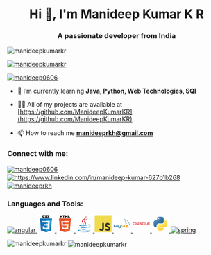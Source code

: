 <h1 align="center">Hi 👋, I'm Manideep Kumar K R</h1>
<h3 align="center">A passionate developer from India</h3>

<p align="left"> <img src="https://komarev.com/ghpvc/?username=manideepkumarkr&label=Profile%20views&color=0e75b6&style=flat" alt="manideepkumarkr" /> </p>

<p align="left"> <a href="https://github.com/ryo-ma/github-profile-trophy"><img src="https://github-profile-trophy.vercel.app/?username=manideepkumarkr" alt="manideepkumarkr" /></a> </p>

<p align="left"> <a href="https://twitter.com/manideep0606" target="blank"><img src="https://img.shields.io/twitter/follow/manideep0606?logo=twitter&style=for-the-badge" alt="manideep0606" /></a> </p>

- 🌱 I’m currently learning **Java, Python, Web Technologies, SQl**

- 👨‍💻 All of my projects are available at [https://github.com/ManideepKumarKR](https://github.com/ManideepKumarKR)

- 📫 How to reach me **manideeprkh@gmail.com**

<h3 align="left">Connect with me:</h3>
<p align="left">
<a href="https://twitter.com/manideep0606" target="blank"><img align="center" src="https://raw.githubusercontent.com/rahuldkjain/github-profile-readme-generator/master/src/images/icons/Social/twitter.svg" alt="manideep0606" height="30" width="40" /></a>
<a href="https://linkedin.com/in/https://www.linkedin.com/in/manideep-kumar-627b1b268" target="blank"><img align="center" src="https://raw.githubusercontent.com/rahuldkjain/github-profile-readme-generator/master/src/images/icons/Social/linked-in-alt.svg" alt="https://www.linkedin.com/in/manideep-kumar-627b1b268" height="30" width="40" /></a>
<a href="https://www.hackerrank.com/manideeprkh" target="blank"><img align="center" src="https://raw.githubusercontent.com/rahuldkjain/github-profile-readme-generator/master/src/images/icons/Social/hackerrank.svg" alt="manideeprkh" height="30" width="40" /></a>
</p>

<h3 align="left">Languages and Tools:</h3>
<p align="left"> <a href="https://angular.io" target="_blank" rel="noreferrer"> <img src="https://angular.io/assets/images/logos/angular/angular.svg" alt="angular" width="40" height="40"/> </a> <a href="https://www.w3schools.com/css/" target="_blank" rel="noreferrer"> <img src="https://raw.githubusercontent.com/devicons/devicon/master/icons/css3/css3-original-wordmark.svg" alt="css3" width="40" height="40"/> </a> <a href="https://www.w3.org/html/" target="_blank" rel="noreferrer"> <img src="https://raw.githubusercontent.com/devicons/devicon/master/icons/html5/html5-original-wordmark.svg" alt="html5" width="40" height="40"/> </a> <a href="https://www.java.com" target="_blank" rel="noreferrer"> <img src="https://raw.githubusercontent.com/devicons/devicon/master/icons/java/java-original.svg" alt="java" width="40" height="40"/> </a> <a href="https://developer.mozilla.org/en-US/docs/Web/JavaScript" target="_blank" rel="noreferrer"> <img src="https://raw.githubusercontent.com/devicons/devicon/master/icons/javascript/javascript-original.svg" alt="javascript" width="40" height="40"/> </a> <a href="https://www.mysql.com/" target="_blank" rel="noreferrer"> <img src="https://raw.githubusercontent.com/devicons/devicon/master/icons/mysql/mysql-original-wordmark.svg" alt="mysql" width="40" height="40"/> </a> <a href="https://www.oracle.com/" target="_blank" rel="noreferrer"> <img src="https://raw.githubusercontent.com/devicons/devicon/master/icons/oracle/oracle-original.svg" alt="oracle" width="40" height="40"/> </a> <a href="https://www.python.org" target="_blank" rel="noreferrer"> <img src="https://raw.githubusercontent.com/devicons/devicon/master/icons/python/python-original.svg" alt="python" width="40" height="40"/> </a> <a href="https://spring.io/" target="_blank" rel="noreferrer"> <img src="https://www.vectorlogo.zone/logos/springio/springio-icon.svg" alt="spring" width="40" height="40"/> </a> </p>

<p><img align="left" src="https://github-readme-stats.vercel.app/api/top-langs?username=manideepkumarkr&show_icons=true&locale=en&layout=compact" alt="manideepkumarkr" /></p>

<p>&nbsp;<img align="center" src="https://github-readme-stats.vercel.app/api?username=manideepkumarkr&show_icons=true&locale=en" alt="manideepkumarkr" /></p>

